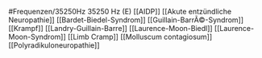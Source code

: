 #Frequenzen/35250Hz
35250 Hz (E)
[[AIDP]]
[[Akute entzündliche Neuropathie]]
[[Bardet-Biedel-Syndrom]]
[[Guillain-BarrÃ©-Syndrom]]
[[Krampf]]
[[Landry-Guillain-Barre]]
[[Laurence-Moon-Biedl]]
[[Laurence-Moon-Syndrom]]
[[Limb Cramp]]
[[Molluscum contagiosum]]
[[Polyradikuloneuropathie]]
